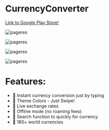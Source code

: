 # CurrencyConverter

 [Link to Google Play Store!](https://play.google.com/store/apps/details?id=com.mayank.uddishverma.currencyconverter)

![pageres](https://github.com/mayankagg9722/CurrencyConverter/blob/master/minimal%20.png "Main")

![pageres](https://github.com/mayankagg9722/CurrencyConverter/blob/master/one.png "Main")

![pageres](https://github.com/mayankagg9722/CurrencyConverter/blob/master/two.png "Main")

![pageres](https://github.com/mayankagg9722/CurrencyConverter/blob/master/three.png "Main")





# Features: 
* 🔵 Instant currency conversion just by typing
* 🔵 Theme Colors - Just Swipe!
* 🔵 Live exchange rates
* 🔵 Offline mode (no roaming fees)
* 🔵 Search function to quickly for currency
* 🔵 180+ world currencies
